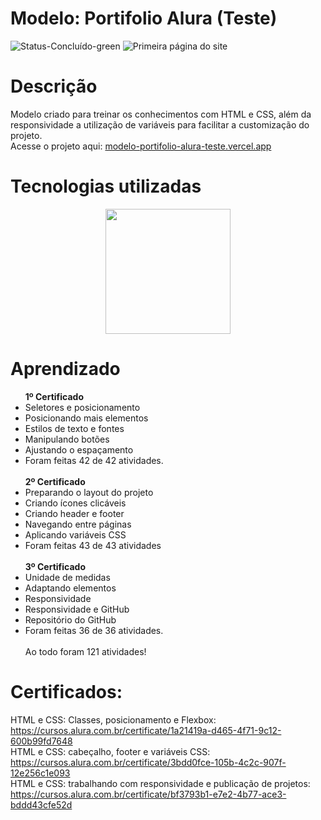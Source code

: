 # Modelo: Portifolio Alura (Teste)
![Status-Concluído-green](https://user-images.githubusercontent.com/93163125/210287743-09caa864-8da5-449e-b864-deb864513652.svg)
![Primeira página do site](https://user-images.githubusercontent.com/93163125/223783819-d4cb3403-7cda-4e89-b826-ad2d218c31ce.png)

# Descrição
Modelo criado para treinar os conhecimentos com HTML e CSS, além da responsividade a utilização de variáveis para facilitar a customização do projeto.
<br>Acesse o projeto aqui: [modelo-portifolio-alura-teste.vercel.app](https://modelo-portifolio-alura-teste.vercel.app/)

# Tecnologias utilizadas

<div align="center">
<img src="https://user-images.githubusercontent.com/93163125/212203960-8a3f59e4-9ba1-436a-8161-8e3c863f9985.png" width ="200px" />
</div>

# Aprendizado

<ul>
    <b>1º Certificado</b>
    <li>Seletores e posicionamento</li>
    <li>Posicionando mais elementos</li>
    <li>Estilos de texto e fontes</li>
    <li>Manipulando botões</li>
    <li>Ajustando o espaçamento</li>
    <li>Foram feitas 42 de 42 atividades.</li>
    <br>
    <b>2º Certificado</b>
    <li>Preparando o layout do projeto</li>
    <li>Criando ícones clicáveis</li>
    <li>Criando header e footer</li>
    <li>Navegando entre páginas</li>
    <li>Aplicando variáveis CSS</li>
    <li>Foram feitas 43 de 43 atividades</li>
    <br>
    <b>3º Certificado</b>
    <li>Unidade de medidas</li>
    <li>Adaptando elementos</li>
    <li>Responsividade</li>
    <li>Responsividade e GitHub</li>
    <li>Repositório do GitHub</li>
    <li>Foram feitas 36 de 36 atividades.</li>
    <br>
    Ao todo foram 121 atividades! 


</ul>

# Certificados: 
HTML e CSS: Classes, posicionamento e Flexbox: https://cursos.alura.com.br/certificate/1a21419a-d465-4f71-9c12-600b99fd7648
<br>HTML e CSS: cabeçalho, footer e variáveis CSS: https://cursos.alura.com.br/certificate/3bdd0fce-105b-4c2c-907f-12e256c1e093
<br>HTML e CSS: trabalhando com responsividade e publicação de projetos: https://cursos.alura.com.br/certificate/bf3793b1-e7e2-4b77-ace3-bddd43cfe52d

